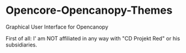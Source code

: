 # Opencore-Opencanopy-Themes
Graphical User Interface for Opencanopy


First of all: I' am NOT affiliated in any way with "CD Projekt Red" or his subsidiaries.
